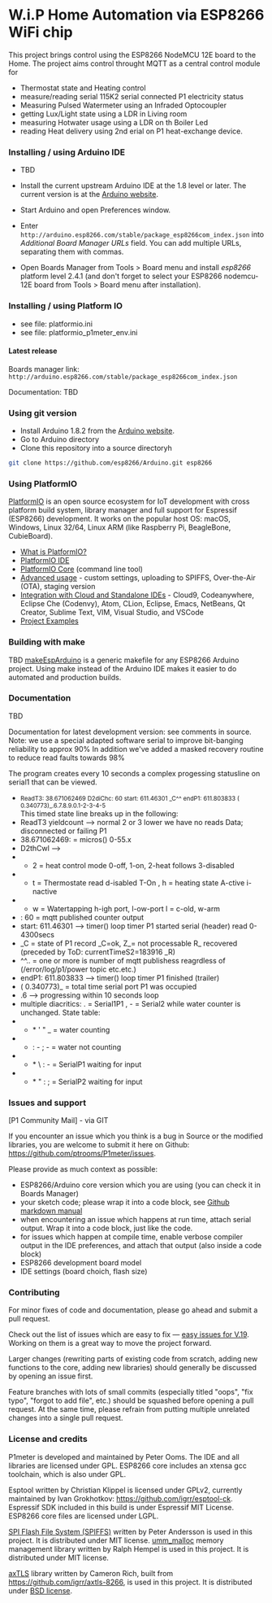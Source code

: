 W.i.P Home Automation via ESP8266 WiFi chip
===========================================

This project brings control using the ESP8266 NodeMCU 12E board to the Home.
The project aims control throught MQTT as a central control module for
- Thermostat state and Heating control
- measure/reading serial 115K2 serial connected P1 electricity status
- Measuring Pulsed Watermeter using an Infraded Optocoupler
- getting Lux/Light state using a LDR in Living room
- measuring Hotwater usage using a LDR on th Boiler Led
- reading Heat  delivery using 2nd erial on P1 heat-exchange device.

### Installing / using Arduino IDE
- TBD

- Install the current upstream Arduino IDE at the 1.8 level or later. The current version is at the [Arduino website](http://www.arduino.cc/en/main/software).
- Start Arduino and open Preferences window.
- Enter ```http://arduino.esp8266.com/stable/package_esp8266com_index.json``` into *Additional Board Manager URLs* field. You can add multiple URLs, separating them with commas.
- Open Boards Manager from Tools > Board menu and install *esp8266* platform  level 2.4.1 (and don't forget to select your ESP8266 nodemcu-12E board from Tools > Board menu after installation).


### Installing / using Platform IO
- see file: platformio.ini
- see file: platformio_p1meter_env.ini 

#### Latest release 
Boards manager link: `http://arduino.esp8266.com/stable/package_esp8266com_index.json`

Documentation: TBD

### Using git version

- Install Arduino 1.8.2 from the [Arduino website](http://www.arduino.cc/en/main/software).
- Go to Arduino directory
- Clone this repository into a source directoryh
```bash
git clone https://github.com/esp8266/Arduino.git esp8266
```
### Using PlatformIO

[PlatformIO](http://platformio.org?utm_source=github&utm_medium=arduino-esp8266) is an open source ecosystem for IoT
development with cross platform build system, library manager and full support
for Espressif (ESP8266) development. It works on the popular host OS: macOS, Windows,
Linux 32/64, Linux ARM (like Raspberry Pi, BeagleBone, CubieBoard).

- [What is PlatformIO?](http://docs.platformio.org/en/latest/what-is-platformio.html?utm_source=github&utm_medium=arduino-esp8266)
- [PlatformIO IDE](http://platformio.org/platformio-ide?utm_source=github&utm_medium=arduino-esp8266)
- [PlatformIO Core](http://docs.platformio.org/en/latest/core.html?utm_source=github&utm_medium=arduino-esp8266) (command line tool)
- [Advanced usage](http://docs.platformio.org/en/latest/platforms/espressif8266.html?utm_source=github&utm_medium=arduino-esp8266) -
  custom settings, uploading to SPIFFS, Over-the-Air (OTA), staging version
- [Integration with Cloud and Standalone IDEs](http://docs.platformio.org/en/latest/ide.html?utm_source=github&utm_medium=arduino-esp8266) -
  Cloud9, Codeanywhere, Eclipse Che (Codenvy), Atom, CLion, Eclipse, Emacs, NetBeans, Qt Creator, Sublime Text, VIM, Visual Studio, and VSCode
- [Project Examples](http://docs.platformio.org/en/latest/platforms/espressif8266.html?utm_source=github&utm_medium=arduino-esp8266#examples)

### Building with make

TBD 
[makeEspArduino](https://github.com/plerup/makeEspArduino) is a generic makefile for any ESP8266 Arduino project.
Using make instead of the Arduino IDE makes it easier to do automated and production builds.

### Documentation
TBD 

Documentation for latest development version: see comments in source.
Note: we use a special adapted software serial to improve bit-banging reliability to approx 90% 
In addition we've added a masked recovery routine to reduce read faults towards 98%

The program creates every 10 seconds a complex progessing statusline on serial1 that can be viewed.
- <small> ReadT3: 38.671062469 D2diChc:    60 start:  611.46301 \_C^^        endP1:  611.803833 ( 0.340773)_.6.7.8.9.0.1-2-3-4-5</small><br>
This timed state line breaks up in the following:
- ReadT3  yieldcount --> normal 2 or 3 lower we have no reads Data; disconnected or failing P1
- 38.671062469: = micros() 0-55.x
- D2thCwl -->
- - 2 = heat control mode  0-off, 1-on, 2-heat follows 3-disabled
- - t = Thermostate read d-isabled T-On , h = heating state A-ctive i-nactive
- - w = Watertapping h-igh port, l-ow-port  l = c-old, w-arm 
- : 60 = mqtt published counter output
- start: 611.46301  --> timer() loop timer P1 started serial (header) read 0-4300secs
-  \_C = state of P1 record \_C=ok, Z\_= not processable R\_ recovered (preceded by ToD: currentTimeS2=183916 \_R)
- ^^.. = one or more is number of mqtt publishess reagrdless of \(/error/log/p1/power topic etc.etc.\)
- endP1:  611.803833 --> timer() loop timer P1 finished (trailer)
- \( 0.340773\)_  = total time serial port P1 was occupied
- .6 --> progressing within 10 seconds loop
- multiple diacritics: . = Serial1P1 , - = Serial2 while water counter is unchanged. State table:
- - \* \' \" \_   = water counting
- - \: \- \; \-   = water not counting
- - \* \\ \: \-   = SerialP1 waiting for input
- - \* \" \: \;   = SerialP2 waiting for input

### Issues and support ###

[P1 Community Mail] - via GIT

If you encounter an issue which you think is a bug in Source or the modified libraries, you are welcome to submit it here on Github: https://github.com/ptrooms/P1meter/issues.

Please provide as much context as possible:

- ESP8266/Arduino core version which you are using (you can check it in Boards Manager)
- your sketch code; please wrap it into a code block, see [Github markdown manual](https://help.github.com/articles/basic-writing-and-formatting-syntax/#quoting-code)
- when encountering an issue which happens at run time, attach serial output. Wrap it into a code block, just like the code.
- for issues which happen at compile time, enable verbose compiler output in the IDE preferences, and attach that output (also inside a code block)
- ESP8266 development board model
- IDE settings (board choich, flash size)

### Contributing

For minor fixes of code and documentation, please go ahead and submit a pull request.

Check out the list of issues which are easy to fix — [easy issues for V.19](https://github.com/ptrooms/P1meter/issues). Working on them is a great way to move the project forward.

Larger changes (rewriting parts of existing code from scratch, adding new functions to the core, adding new libraries) should generally be discussed by opening an issue first.

Feature branches with lots of small commits (especially titled "oops", "fix typo", "forgot to add file", etc.) should be squashed before opening a pull request. At the same time, please refrain from putting multiple unrelated changes into a single pull request.

### License and credits ###

P1meter is developed and maintained by Peter Ooms. 
The IDE and all libraries are licensed under GPL.
ESP8266 core includes an xtensa gcc toolchain, which is also under GPL.

Esptool written by Christian Klippel is licensed under GPLv2, currently maintained by Ivan Grokhotkov: https://github.com/igrr/esptool-ck.
Espressif SDK included in this build is under Espressif MIT License.
ESP8266 core files are licensed under LGPL.

[SPI Flash File System (SPIFFS)](https://github.com/pellepl/spiffs) written by Peter Andersson is used in this project. It is distributed under MIT license.
[umm_malloc](https://github.com/rhempel/umm_malloc) memory management library written by Ralph Hempel is used in this project. It is distributed under MIT license.

[axTLS](http://axtls.sourceforge.net/) library written by Cameron Rich, built from https://github.com/igrr/axtls-8266, is used in this project. It is distributed under [BSD license](https://github.com/igrr/axtls-8266/blob/master/LICENSE).
